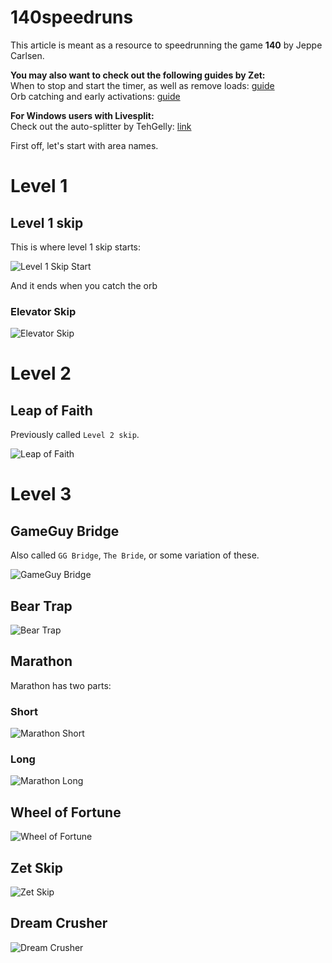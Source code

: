 # 140speedruns
This article is meant as a resource to speedrunning the game **140** by Jeppe Carlsen.

**You may also want to check out the following guides by Zet:**  
When to stop and start the timer, as well as remove loads: [guide](http://www.speedrun.com/140/guide/xqqt3)  
Orb catching and early activations: [guide](http://www.speedrun.com/140/guide/7z6rx)  

**For Windows users with Livesplit:**  
Check out the auto-splitter by TehGelly: [link](https://github.com/TehGelly/140-autosplitter)  

First off, let's start with area names.

# Level 1
## Level 1 skip
This is where level 1 skip starts:

![Level 1 Skip Start](/images/Level1SkipStart.png)

And it ends when you catch the orb


### Elevator Skip
![Elevator Skip](/images/ElevatorSkip.png)

# Level 2
## Leap of Faith
Previously called `Level 2 skip`.

![Leap of Faith](/images/LeapOfFaith.png)

# Level 3
## GameGuy Bridge
Also called `GG Bridge`, `The Bride`, or some variation of these.

![GameGuy Bridge](/images/GameGuyBridge.png)

## Bear Trap
![Bear Trap](/images/BearTrap.png)

## Marathon
Marathon has two parts:

### Short
![Marathon Short](/images/MarathonShort.png)

### Long
![Marathon Long](/images/MarathonLong.png)

## Wheel of Fortune
![Wheel of Fortune](/images/WheelOfFortune.png)

## Zet Skip
![Zet Skip](/images/ZetSkip.png)

## Dream Crusher
![Dream Crusher](/images/DreamCrusher.png)
